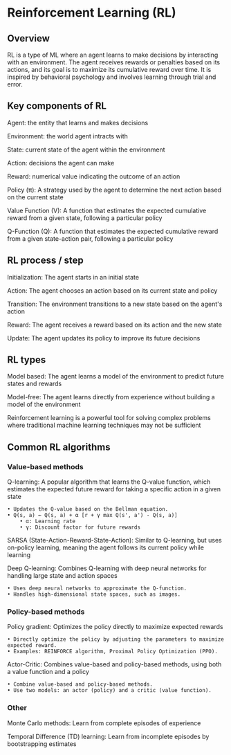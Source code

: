 # Reinforcement Learning (RL)
## Overview
RL is a type of ML where an agent learns to make decisions by interacting with an environment. The agent receives rewards or penalties based on its actions, and its goal is to maximize its cumulative reward over time. It is inspired by behavioral psychology and involves learning through trial and error.

## Key components of RL
Agent: the entity that learns and makes decisions

Environment: the world agent intracts with

State: current state of the agent within the environment

Action: decisions the agent can make

Reward: numerical value indicating the outcome of an action

Policy (π): A strategy used by the agent to determine the next action based on the current state

Value Function (V): A function that estimates the expected cumulative reward from a given state, following a particular policy

Q-Function (Q): A function that estimates the expected cumulative reward from a given state-action pair, following a particular policy

## RL process / step
Initialization: The agent starts in an initial state

Action: The agent chooses an action based on its current state and policy

Transition: The environment transitions to a new state based on the agent's action

Reward: The agent receives a reward based on its action and the new state

Update: The agent updates its policy to improve its future decisions

## RL types
Model based: The agent learns a model of the environment to predict future states and rewards

Model-free: The agent learns directly from experience without building a model of the environment

Reinforcement learning is a powerful tool for solving complex problems where traditional machine learning techniques may not be sufficient

## Common RL algorithms
### Value-based methods
Q-learning: A popular algorithm that learns the Q-value function, which estimates the expected future reward for taking a specific action in a given state

	• Updates the Q-value based on the Bellman equation.
	• Q(s, a) ← Q(s, a) + α [r + γ max Q(s', a') - Q(s, a)]
		• α: Learning rate
		• γ: Discount factor for future rewards

SARSA (State-Action-Reward-State-Action): Similar to Q-learning, but uses on-policy learning, meaning the agent follows its current policy while learning

Deep Q-learning: Combines Q-learning with deep neural networks for handling large state and action spaces

	• Uses deep neural networks to approximate the Q-function.
	• Handles high-dimensional state spaces, such as images.

### Policy-based methods
Policy gradient: Optimizes the policy directly to maximize expected rewards

	• Directly optimize the policy by adjusting the parameters to maximize expected reward.
	• Examples: REINFORCE algorithm, Proximal Policy Optimization (PPO).

Actor-Critic: Combines value-based and policy-based methods, using both a value function and a policy

	• Combine value-based and policy-based methods.
	• Use two models: an actor (policy) and a critic (value function).

### Other
Monte Carlo methods: Learn from complete episodes of experience

Temporal Difference (TD) learning: Learn from incomplete episodes by bootstrapping estimates


